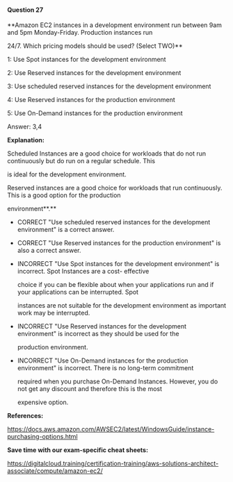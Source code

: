 #### Question  27


**Amazon EC2 instances in a development environment run between 9am and 5pm Monday-Friday. Production instances run

24/7. Which pricing models should be used? (Select TWO)**


1: Use Spot instances for the development environment


2: Use Reserved instances for the development environment


3: Use scheduled reserved instances for the development environment


4: Use Reserved instances for the production environment


5: Use On-Demand instances for the production environment


Answer: 3,4


**Explanation:**


Scheduled Instances are a good choice for workloads that do not run continuously but do run on a regular schedule. This

is ideal for the development environment.


Reserved instances are a good choice for workloads that run continuously. This is a good option for the production

environment**.**


- CORRECT "Use scheduled reserved instances for the development environment" is a correct answer.


- CORRECT "Use Reserved instances for the production environment" is also a correct answer.


- INCORRECT "Use Spot instances for the development environment" is incorrect. Spot Instances are a cost- effective

  choice if you can be flexible about when your applications run and if your applications can be interrupted. Spot

  instances are not suitable for the development environment as important work may be interrupted.


- INCORRECT "Use Reserved instances for the development environment" is incorrect as they should be used for the

  production environment.


- INCORRECT "Use On-Demand instances for the production environment" is incorrect. There is no long-term commitment

  required when you purchase On-Demand Instances. However, you do not get any discount and therefore this is the most

  expensive option.


**References:**


https://docs.aws.amazon.com/AWSEC2/latest/WindowsGuide/instance-purchasing-options.html


**Save time with our exam-specific cheat sheets:**


https://digitalcloud.training/certification-training/aws-solutions-architect-associate/compute/amazon-ec2/

